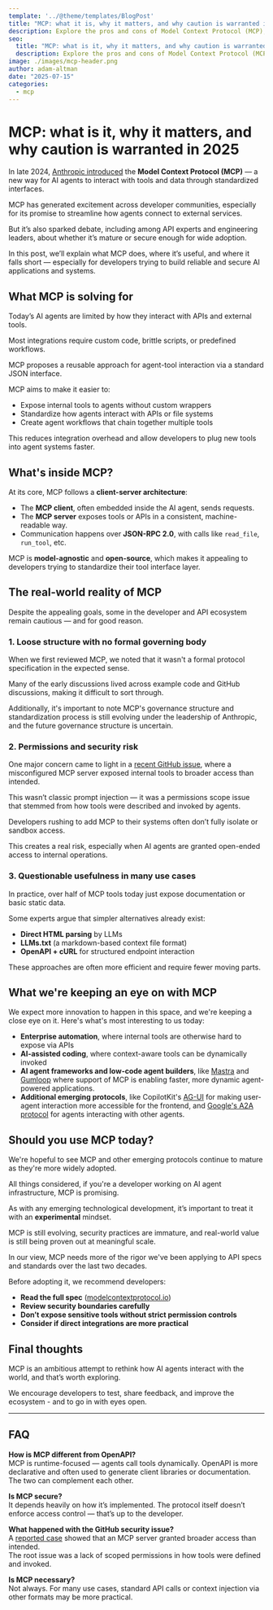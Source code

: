 ```yaml
---
template: '../@theme/templates/BlogPost'
title: "MCP: what it is, why it matters, and why caution is warranted in 2025"
description: Explore the pros and cons of Model Context Protocol (MCP), an emerging standard for AI agent interaction.
seo:
  title: "MCP: what is it, why it matters, and why caution is warranted in 2025"
  description: Explore the pros and cons of Model Context Protocol (MCP), an emerging standard for AI agent interaction.
image: ./images/mcp-header.png
author: adam-altman
date: "2025-07-15"
categories:
  - mcp
---
```


# MCP: what is it, why it matters, and why caution is warranted in 2025

In late 2024, [Anthropic introduced](https://www.anthropic.com/news/model-context-protocol) the **Model Context Protocol (MCP)** — 
a new way for AI agents to interact with tools and data through standardized interfaces.

MCP has generated excitement across developer communities, especially for its promise to streamline how agents connect to external services.

But it’s also sparked debate, including among API experts and engineering leaders, about whether it’s mature or secure enough for wide adoption.

In this post, we’ll explain what MCP does, where it’s useful, and where it falls short — especially for developers trying to build reliable and secure
AI applications and systems.

## What MCP is solving for

Today’s AI agents are limited by how they interact with APIs and external tools.

Most integrations require custom code, brittle scripts, or predefined workflows.

MCP proposes a reusable approach for agent-tool interaction via a standard JSON 
interface.

MCP aims to make it easier to:

- Expose internal tools to agents without custom wrappers  
- Standardize how agents interact with APIs or file systems  
- Create agent workflows that chain together multiple tools  

This reduces integration overhead and allow developers to plug new tools into agent systems faster.

## What's inside MCP?

At its core, MCP follows a **client-server architecture**:

- The **MCP client**, often embedded inside the AI agent, sends requests.  
- The **MCP server** exposes tools or APIs in a consistent, machine-readable way.  
- Communication happens over **JSON-RPC 2.0**, with calls like `read_file`, `run_tool`, etc.

MCP is **model-agnostic** and **open-source**, which makes it appealing to developers trying to standardize 
their tool interface layer.

## The real-world reality of MCP

Despite the appealing goals, some in the developer and API ecosystem remain cautious — and for good reason.

### 1. Loose structure with no formal governing body 

When we first reviewed MCP, we noted that it wasn't a formal protocol specification in the expected sense.

Many of the early discussions lived across example code and GitHub discussions, making it difficult to sort through. 

Additionally, it's important to note MCP's governance structure and standardization process is still evolving under 
the leadership of Anthropic, and the future governance structure is uncertain.

### 2. Permissions and security risk

One major concern came to light in a [recent GitHub issue](https://github.com/modelcontext/protocol/issues/18),
where a misconfigured MCP server exposed internal tools to broader access than intended.

This wasn’t classic prompt injection — it was a permissions scope issue that stemmed from how tools were described and invoked by agents.

Developers rushing to add MCP to their systems often don’t fully isolate or sandbox access.

This creates a real risk, especially when AI agents are granted open-ended access to internal operations.

### 3. Questionable usefulness in many use cases

In practice, over half of MCP tools today just expose documentation or basic static data.

Some experts argue that simpler alternatives already exist:

- **Direct HTML parsing** by LLMs  
- **LLMs.txt** (a markdown-based context file format)  
- **OpenAPI + cURL** for structured endpoint interaction  

These approaches are often more efficient and require fewer moving parts.

## What we're keeping an eye on with MCP

We expect more innovation to happen in this space, and we're keeping a close eye on it.
Here's what's most interesting to us today:

- **Enterprise automation**, where internal tools are otherwise hard to expose via APIs  
- **AI-assisted coding**, where context-aware tools can be dynamically invoked  
- **AI agent frameworks and low-code agent builders**, like [Mastra](https://mastra.ai/blog/mastra-mcp)
 and [Gumloop](https://www.gumloop.com/blog/announcing-gumcp) where support of MCP is enabling faster, 
more dynamic agent-powered applications.
- **Additional emerging protocols**, like CopilotKit's [AG-UI](https://github.com/ag-ui-protocol/ag-ui) for
making user-agent interaction more accessible for the frontend, and
[Google's A2A protocol](https://developers.googleblog.com/en/a2a-a-new-era-of-agent-interoperability/)
for agents interacting with other agents.

## Should you use MCP today?

We're hopeful to see MCP and other emerging protocols continue to mature as they're more widely adopted. 

All things considered, if you're a developer working on AI agent infrastructure, MCP is promising.

As with any emerging technological development, it’s important to treat it with an **experimental** 
mindset.

MCP is still evolving, security practices are immature, and real-world value is still being proven
out at meaningful scale.

In our view, MCP needs more of the rigor we've been applying to API specs and standards over the 
last two decades.

Before adopting it, we recommend developers:

- **Read the full spec** ([modelcontextprotocol.io](https://modelcontextprotocol.io))  
- **Review security boundaries carefully**  
- **Don’t expose sensitive tools without strict permission controls**  
- **Consider if direct integrations are more practical**

## Final thoughts

MCP is an ambitious attempt to rethink how AI agents interact with the world, and that’s worth exploring.

We encourage developers to test, share feedback, and improve the ecosystem - and to go in with eyes open.

---

## FAQ

**How is MCP different from OpenAPI?**  
MCP is runtime-focused — agents call tools dynamically. OpenAPI is more declarative and often used to generate client libraries or documentation. 
The two can complement each other.

**Is MCP secure?**  
It depends heavily on how it’s implemented. The protocol itself doesn’t enforce access control — that’s up to the developer.

**What happened with the GitHub security issue?**  
A [reported case](https://github.com/modelcontext/protocol/issues/18) showed that an MCP server granted broader access than intended.  
The root issue was a lack of scoped permissions in how tools were defined and invoked.

**Is MCP necessary?**  
Not always. For many use cases, standard API calls or context injection via other formats may be more practical.
